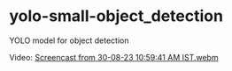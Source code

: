 # yolo-small-object_detection
YOLO model for object detection

Video:
[Screencast from 30-08-23 10:59:41 AM IST.webm](https://github.com/akaisky07/yolo-small-object_detection/assets/104855741/348b0819-7e93-4c4f-a6f3-ef4f031c682f)
